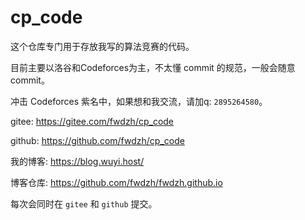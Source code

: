 # cp_code

这个仓库专门用于存放我写的算法竞赛的代码。

目前主要以洛谷和Codeforces为主，不太懂 commit 的规范，一般会随意 commit。

冲击 Codeforces 紫名中，如果想和我交流，请加q: `2895264580`。

gitee: https://gitee.com/fwdzh/cp_code

github: https://github.com/fwdzh/cp_code

我的博客: https://blog.wuyi.host/

博客仓库: https://github.com/fwdzh/fwdzh.github.io

每次会同时在 `gitee` 和 `github` 提交。
